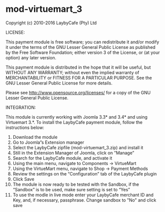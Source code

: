 # mod-virtuemart_3

Copyright (c) 2010-2016 LaybyCafe (Pty) Ltd

LICENSE:

This payment module is free software; you can redistribute it and/or modify it under the terms of the GNU Lesser General Public License as published by the Free Software Foundation; either version 3 of the License, or (at your option) any later version.

This payment module is distributed in the hope that it will be useful, but WITHOUT ANY WARRANTY; without even the implied warranty of MERCHANTABILITY or FITNESS FOR A PARTICULAR PURPOSE. See the GNU Lesser General Public License for more details.

Please see http://www.opensource.org/licenses/ for a copy of the GNU Lesser General Public License.

INTEGRATION:

This module is currently working with Joomla 3.3* and 3.4* and using Virtuemart 3.*. To install the LaybyCafe payment module, follow the instructions below:

1. Download the module
2. Go to Joomla”s Extension manager
3. Select the LaybyCafe zipfile (mod-virtuemart_3.zip) and install it
4. Still in the Extension Manager of Joomla, click on ”Manage”
5. Search for the LaybyCafe module, and activate it
6. Using the main menu, navigate to Components -> VirtueMart
7. Using the VirtueMart menu, navigate to Shop -> Payment Methods
8. Review the settings on the “Configuration” tab of the LaybyCafe plugin
9. Click Save
10. The module is now ready to be tested with the Sandbox, if the “Sandbox” is to be used, make sure setting is set to “Yes”
11. To use the modle in live mode enter your LaybyCafe merchant ID and Key, and, if necessary, passphrase. Change sandbox to "No" and click save 